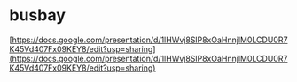 # busbay

[https://docs.google.com/presentation/d/1lHWvj8SlP8xOaHnnjlM0LCDU0R7K45Vd407Fx09KEY8/edit?usp=sharing](https://docs.google.com/presentation/d/1lHWvj8SlP8xOaHnnjlM0LCDU0R7K45Vd407Fx09KEY8/edit?usp=sharing)
